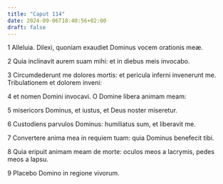 ```yaml
---
title: "Caput 114"
date: 2024-09-06T18:40:56+02:00
draft: false
---
```




1 Alleluia. Dilexi, quoniam exaudiet Dominus vocem orationis meæ.

2 Quia inclinavit aurem suam mihi: et in diebus meis invocabo.

3 Circumdederunt me dolores mortis: et pericula inferni invenerunt me. Tribulationem et dolorem inveni:

4 et nomen Domini invocavi. O Domine libera animam meam:

5 misericors Dominus, et iustus, et Deus noster miseretur.

6 Custodiens parvulos Dominus: humiliatus sum, et liberavit me.

7 Convertere anima mea in requiem tuam: quia Dominus benefecit tibi.

8 Quia eripuit animam meam de morte: oculos meos a lacrymis, pedes meos a lapsu.

9 Placebo Domino in regione vivorum.

